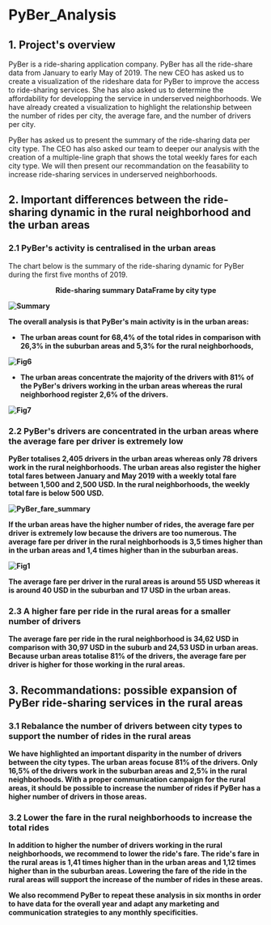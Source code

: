 # PyBer_Analysis

## 1. Project's overview

PyBer is a ride-sharing application company. PyBer has all the ride-share data from January to early May of 2019. The new CEO has asked us to create a visualization of the rideshare data for PyBer to improve the access to ride-sharing services. She has also asked us to determine the affordability for developping the service in underserved neighborhoods. We have already created a visualization to highlight the relationship between the number of rides per city, the average fare, and the number of drivers per city.

PyBer has asked us to present the summary of the ride-sharing data per city type. The CEO has also asked our team to deeper our analysis with the creation of a multiple-line graph that shows the total weekly fares for each city type. We will then present our recommandation on the feasability to increase ride-sharing services in underserved neighborhoods.

## 2. Important differences between the ride-sharing dynamic in the rural neighborhood and the urban areas

### 2.1 PyBer's activity is centralised in the urban areas
The chart below is the summary of the ride-sharing dynamic for PyBer during the first five months of 2019. 

<p align="center"> <b> Ride-sharing summary DataFrame by city type

![Summary](https://user-images.githubusercontent.com/85641189/126315058-0584c17a-7d28-47a7-83db-301cb8aeee80.png)

The overall analysis is that PyBer's main activity is in the urban areas:
* The urban areas count for 68,4% of the total rides in comparison with 26,3% in the suburban areas and 5,3% for the rural neighborhoods,

![Fig6](https://user-images.githubusercontent.com/85641189/126203752-14795af8-a5e0-47cf-856c-5eb483dd2b34.png)


* The urban areas concentrate the majority of the drivers with 81% of the PyBer's drivers working in the urban areas whereas the rural neighborhood register 2,6% of the drivers.

![Fig7](https://user-images.githubusercontent.com/85641189/126203667-c75835eb-da68-44c0-a422-f3009ca42cb3.png)



### 2.2 PyBer's drivers are concentrated in the urban areas where the average fare per driver is extremely low
PyBer totalises 2,405 drivers in the urban areas whereas only 78 drivers work in the rural neighborhoods. The urban areas also register the higher total fares between January and May 2019 with a weekly total fare between 1,500 and 2,500 USD. In the rural neighborhoods, the weekly total fare is below 500 USD.

![PyBer_fare_summary](https://user-images.githubusercontent.com/85641189/126204830-4f5cc330-0c24-4bb3-8f36-9a013bbe2512.png)

If the urban areas have the higher number of rides, the average fare per driver is extremely low because the drivers are too numerous. The average fare per driver in the rural neighborhoods is 3,5 times higher than in the urban areas and 1,4 times higher than in the suburban areas. 

![Fig1](https://user-images.githubusercontent.com/85641189/126205207-0cc60958-7e12-4ef9-be50-460e426b5ff3.png)

The average fare per driver in the rural areas is around 55 USD whereas it is around 40 USD in the suburban and 17 USD in the urban areas. 

### 2.3 A higher fare per ride in the rural areas for a smaller number of drivers

The average fare per ride in the rural neighborhood is 34,62 USD in comparison with 30,97 USD in the suburb and 24,53 USD in urban areas. Because urban areas totalise 81% of the drivers, the average fare per driver is higher for those working in the rural areas. 

## 3. Recommandations: possible expansion of PyBer ride-sharing services in the rural areas

### 3.1 Rebalance the number of drivers between city types to support the number of rides in the rural areas
We have highlighted an important disparity in the number of drivers between the city types. The urban areas focuse 81% of the drivers. Only 16,5% of the drivers work in the suburban areas and 2,5% in the rural neighborhoods. With a proper communication campaign for the rural areas, it should be possible to increase the number of rides if PyBer has a higher number of drivers in those areas. 

### 3.2 Lower the fare in the rural neighborhoods to increase the total rides
In addition to higher the number of drivers working in the rural neighborhoods, we recommend to lower the ride's fare. The ride's fare in the rural areas is 1,41 times higher than in the urban areas and 1,12 times higher than in the suburban areas. Lowering the fare of the ride in the rural areas will support the increase of the number of rides in these areas. 

We also recommend PyBer to repeat these analysis in six months in order to have data for the overall year and adapt any marketing and communication strategies to any monthly specificities.
